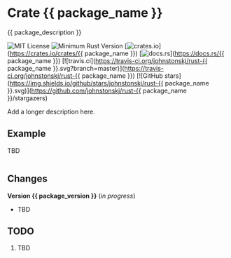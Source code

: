 # Crate {{ package_name }}

{{ package_description }}

![MIT License](https://img.shields.io/badge/license-mit-118811.svg)
![Minimum Rust Version](https://img.shields.io/badge/Min%20Rust-1.40-green.svg)
[![crates.io](https://img.shields.io/crates/v/upnp-rs.svg)](https://crates.io/crates/{{ package_name }})
[![docs.rs](https://docs.rs/xml_dom/badge.svg)](https://docs.rs/{{ package_name }})
[![travis.ci](https://travis-ci.org/johnstonskj/rust-{{ package_name }}.svg?branch=master)](https://travis-ci.org/johnstonskj/rust-{{ package_name }})
[![GitHub stars](https://img.shields.io/github/stars/johnstonskj/rust-{{ package_name }}.svg)](https://github.com/johnstonskj/rust-{{ package_name }}/stargazers)

Add a longer description here.

## Example

TBD

```rust
```

## Changes

**Version {{ package_version }}** (_in progress_)

* TBD

## TODO

1. TBD